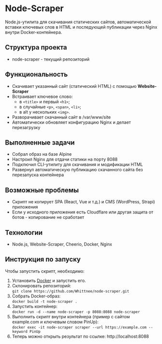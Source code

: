 # Node-Scraper

Node.js-утилита для скачивания статических сайтов, автоматической вставки ключевых слов в HTML и последующей публикации через Nginx внутри Docker-контейнера.  

## Структура проекта
- node-scraper - текущий репозиторий

## Функциональность
- Скачивает указанный сайт (статический HTML) с помощью **Website-Scraper**
- Встраивает ключевое слово:
  - в `<title>` и первый `<h1>`;
  - в случайные `<p>`, `<span>`, `<li>`;
  - в alt у нескольких `<img>`.
- Разворачивает скачанный сайт в /var/www/site
- Автоматически обновляет конфигурацию Nginx и делает перезагрузку

## Выполненные задачи
- Собрал образ на базе Alpine
- Настроил Nginx для отдачи статики на порту 8088
- Подключил CLI-утилиту для скачивания и модификации HTML
- Развернул автоматическую публикацию скачанного сайта без перезапуска контейнера

## Возможные проблемы
- Скрипт не копирует SPA (React, Vue и т.д.) и CMS (WordPress, Strapi) приложения
- Если у исходного приложения есть Cloudflare или другая защита от ботов - копирование не сработает

## Технологии 
- Node.js, Website-Scraper, Cheerio, Docker, Nginx

## Инструкция по запуску

Чтобы запустить скрипт, необходимо:
1. Установить [Docker](https://www.docker.com/products/docker-desktop) и запустить его.
2. Склонировать репозиторий:  
```git clone https://github.com/Whittnee/node-scraper.git```
3. Собрать Docker-образ:  
```docker build -t node-scraper .```
4. Запустить контейнер:  
```docker run -d --name node-scraper -p 8088:8088 node-scraper```
5. Выполнить скрипт внутри контейнера (пример с сайтом example.com и ключевым словом PinUp):   
```docker exec -it node-scraper scraper --url https://example.com --keyword PinUp```
6. Теперь можно открыть результат по ссылке: http://localhost:8088 
